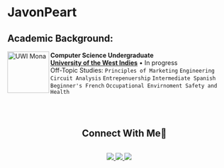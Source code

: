 # JavonPeart

## Academic Background:

[<img align="left" height="94px" width="94px" alt="UWI Mona" src="[https://upload.wikimedia.org/wikipedia/en/0/01/Coat_of_arms_of_the_University_of_the_West_Indies.png](https://upload.wikimedia.org/wikipedia/en/0/01/Coat_of_arms_of_the_University_of_the_West_Indies.png)"/>](https://www.mona.uwi.edu/)
**Computer Science Undergraduate** \
[**University of the West Indies**](https://www.mona.uwi.edu/)  • In progress\
Off-Topic Studies: `Principles of Marketing` `Engineering Circuit Analysis` `Entrepenuership` 
`Intermediate Spanish` `Beginner's French` `Occupational Envirnoment Safety and Health`

<br>


<!-- Connect with me -->
<!--h2 without bottom border-->
<div id="user-content-toc">
  <ul align="center">
    <summary><h2 style="display: inline-block">Connect With Me🤝</h2></summary>
  </ul>
</div>

<!--icons and links-->
<p align="center">
  <a href="https://www.linkedin.com/in/javon-peart-55980620b/">
    <img src="https://skillicons.dev/icons?i=linkedin&theme=dark"/>
  </a>
  
  <a href="javonpeart@gmail.com">
    <img src="https://skillicons.dev/icons?i=gmail&theme=dark" />
  </a>
  
  <a href="https://www.instagram.com/_ja.von._/">
    <img src="https://skillicons.dev/icons?i=instagram&theme=dark" />
  </a>
</p>
